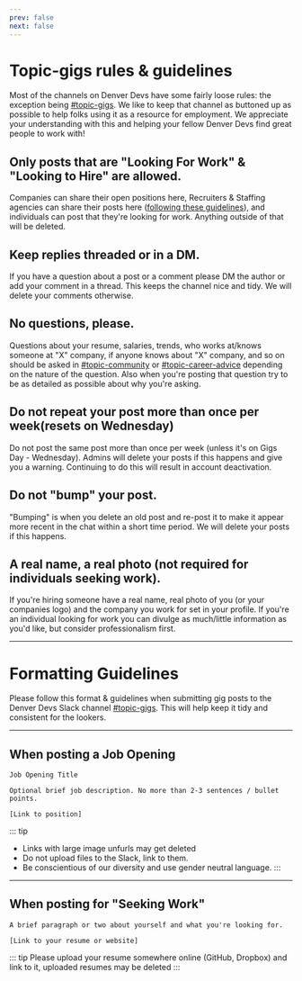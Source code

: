 ```yaml
---
prev: false
next: false
---
```

# Topic-gigs rules & guidelines
Most of the channels on Denver Devs have some fairly loose rules: the exception being [#topic-gigs](https://denver-devs.slack.com/app_redirect?channel=topic-gigs). We like to keep that channel as buttoned up as possible to help folks using it as a resource for employment. We appreciate your understanding with this and helping your fellow Denver Devs find great people to work with!

## Only posts that are "Looking For Work" & "Looking to Hire" are allowed. 
Companies can share their open positions here, Recruiters & Staffing agencies can share their posts here ([following these guidelines](/resources/recruiter-guidelines/)), and individuals can post that they're looking for work. Anything outside of that will be deleted.

## Keep replies threaded or in a DM. 
If you have a question about a post or a comment please DM the author or add your comment in a thread. This keeps the channel nice and tidy. We will delete your comments otherwise.

## No questions, please. 
Questions about your resume, salaries, trends, who works at/knows someone at "X" company, if anyone knows about "X" company, and so on should be asked in [#topic-community](https://denver-devs.slack.com/app_redirect?channel=topic-community) or [#topic-career-advice](https://denver-devs.slack.com/app_redirect?channel=topic-career-advice) depending on the nature of the question. Also when you're posting that question try to be as detailed as possible about why you're asking. 

## Do not repeat your post more than once per week(resets on Wednesday)
Do not post the same post more than once per week (unless it's on Gigs Day - Wednesday). Admins will delete your posts if this happens and give you a warning. Continuing to do this will result in account deactivation.

## Do not "bump" your post.
"Bumping" is when you delete an old post and re-post it to make it appear more recent in the chat within a short time period. We will delete your posts if this happens. 

## A real name, a real photo (not required for individuals seeking work).
If you're hiring someone have a real name, real photo of you (or your companies logo) and the company you work for set in your profile. If you're an individual looking for work you can divulge as much/little information as you'd like, but consider professionalism first. 

------ 

# Formatting Guidelines

Please follow this format & guidelines when submitting gig posts to the Denver Devs Slack channel [#topic-gigs](https://denver-devs.slack.com/app_redirect?channel=topic-gigs). This will help keep it tidy and consistent for the lookers.

------

## When posting a Job Opening
```
Job Opening Title

Optional brief job description. No more than 2-3 sentences / bullet points.

[Link to position]
```
::: tip
- Links with large image unfurls may get deleted
- Do not upload files to the Slack, link to them.
- Be conscientious of our diversity and use gender neutral language.
:::

---

## When posting for "Seeking Work"
```
A brief paragraph or two about yourself and what you're looking for.

[Link to your resume or website]
```

::: tip
Please upload your resume somewhere online (GitHub, Dropbox) and link to it, uploaded resumes may be deleted
:::
